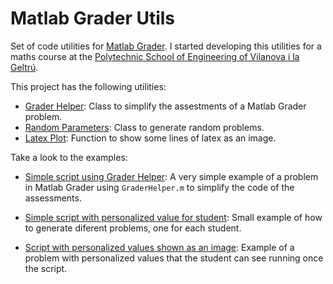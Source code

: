 # Matlab Grader Utils

Set of code utilities for [Matlab Grader](https://grader.mathworks.com/). I started developing this utilities for a maths course at the [Polytechnic School of Engineering of Vilanova i la Geltrú](https://www.epsevg.upc.edu/en).

This project has the following utilities:

* [Grader Helper](./code/grader-helper): Class to simplify the assestments of a Matlab Grader problem.
* [Random Parameters](./code/random-parameters/): Class to generate random problems.
* [Latex Plot](./code/latex-plot/): Function to show some lines of latex as an image.

Take a look to the examples:

* [Simple script using Grader Helper](./examples/simple-script-grader-helper/): A very simple example of a problem in Matlab Grader using `GraderHelper.m` to simplify the code of the assessments.

* [Simple script with personalized value for student](./examples/simple-script-personalized-value/): Small example of how to generate diferent problems, one for each student.

* [Script with personalized values shown as an image](./examples/script-personalized-values-image/): Example of a problem with personalized values that the student can see running once the script.
